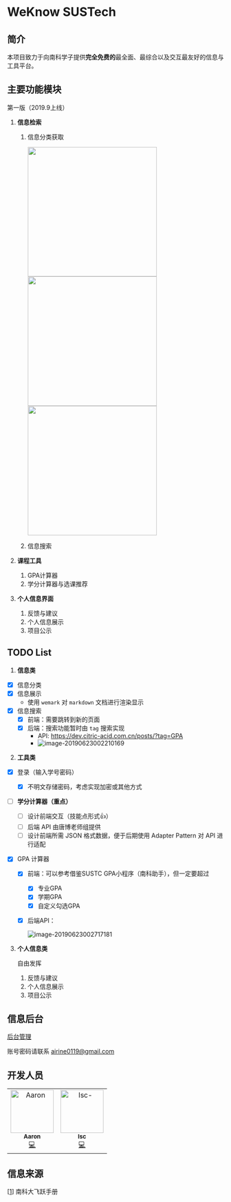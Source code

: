 # WeKnow SUSTech

## 简介

本项目致力于向南科学子提供**完全免费的**最全面、最综合以及交互最友好的信息与工具平台。

## 主要功能模块

第一版（2019.9上线）

1. **信息检索**

   1. 信息分类获取

      <p float=left">
          <img src="src/main_page.png" width="300" style="margin-right: 100px"/>
          <img src="src/second_page.png" width="300" style="margin-right: 100px"/>
      	   <img src="src/third_page.png" width="300"/>
      </p>

   2. 信息搜索

2. **课程工具**

   1. GPA计算器
   2. 学分计算器与选课推荐

3. **个人信息界面**

   1. 反馈与建议
   2. 个人信息展示
   3. 项目公示

## TODO List

1. **信息类**
  
  - [x] 信息分类
  - [x] 信息展示
    - 使用 `wemark` 对 `markdown` 文档进行渲染显示
  - [x] 信息搜索
    - [x] 前端：需要跳转到新的页面
    - [x] 后端：搜索功能暂时由 `tag` 搜索实现
      - API: https://dev.citric-acid.com.cn/posts/?tag=GPA
      - ![image-20190623002210169](src/Tag.png)
  
2. **工具类**

  - [x] 登录（输入学号密码）
  
    - [x] 不明文存储密码，考虑实现加密或其他方式
  
  - [ ] **学分计算器（重点）**
  
    - [ ] 设计前端交互（技能点形式👍）
    - [ ] 后端 API 由唐博老师组提供
    - [ ] 设计前端所需 JSON 格式数据，便于后期使用 Adapter Pattern 对 API 进行适配
  
  - [x] GPA 计算器
  
    - [x] 前端：可以参考借鉴SUSTC GPA小程序（南科助手），但一定要超过
  
      - [x] 专业GPA
      - [x] 学期GPA
      - [x] 自定义勾选GPA
  
    - [x] 后端API：
  
      ![image-20190623002717181](src/GPA.png)
  
3. **个人信息类**

   自由发挥

   1. 反馈与建议
   2. 个人信息展示
   3. 项目公示

## 信息后台

[后台管理](https://dev.citric-acid.com.cn/admin)

账号密码请联系 airine0119@gmail.com

## 开发人员

<!-- ALL-CONTRIBUTORS-LIST:START - Do not remove or modify this section -->
<!-- prettier-ignore -->
<table><tr><td align="center"><a href="https://github.com/Airine"><img src="https://avatars2.githubusercontent.com/u/21023948?v=4" width="100px;" alt="Aaron"/><br /><sub><b>Aaron</b></sub></a><br /><a href="https://github.com/Airine/WeKnow-Cloud/commits?author=Airine" title="Code">💻</a></td>
   <td align="center"><a href="https://github.com/Isaac-Graham"><img src="https://avatars2.githubusercontent.com/u/45254932?s=400&v=4" width="100px;" alt="Isc-"/><br /><sub><b>Isc</b></sub></a><br /><a href="https://github.com/Airine/WeKnow-Cloud/commits?author=Isaac-Graham" title="Code">💻</a></td></tr>
</table>
<!-- ALL-CONTRIBUTORS-LIST:END -->

## 信息来源

[[1](https://github.com/SUSTech-Application/2019-Fall)] 南科大飞跃手册

